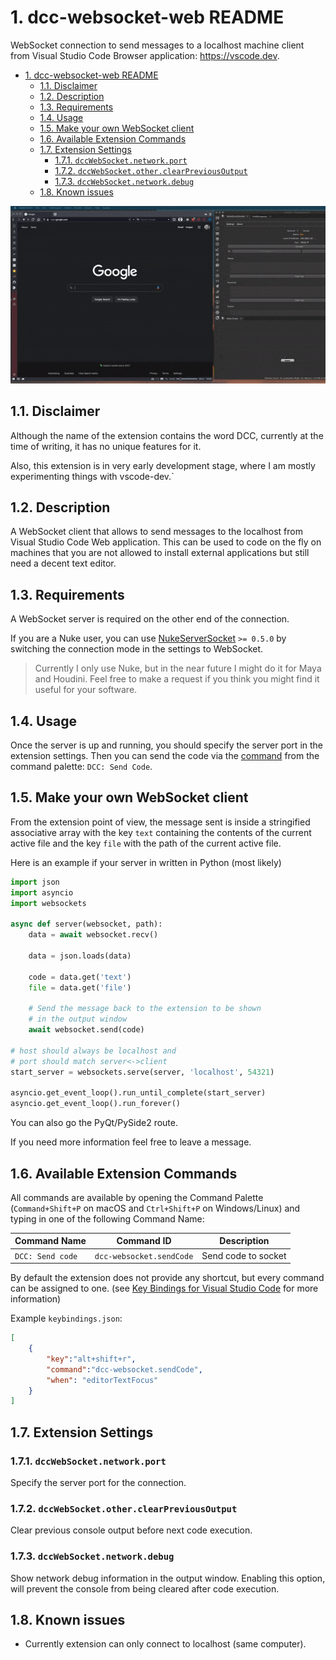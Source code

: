 # 1. dcc-websocket-web README

WebSocket connection to send messages to a localhost machine client from Visual Studio Code Browser application: <https://vscode.dev>.

- [1. dcc-websocket-web README](#1-dcc-websocket-web-readme)
  - [1.1. Disclaimer](#11-disclaimer)
  - [1.2. Description](#12-description)
  - [1.3. Requirements](#13-requirements)
  - [1.4. Usage](#14-usage)
  - [1.5. Make your own WebSocket client](#15-make-your-own-websocket-client)
  - [1.6. Available Extension Commands](#16-available-extension-commands)
  - [1.7. Extension Settings](#17-extension-settings)
    - [1.7.1. `dccWebSocket.network.port`](#171-dccwebsocketnetworkport)
    - [1.7.2. `dccWebSocket.other.clearPreviousOutput`](#172-dccwebsocketotherclearpreviousoutput)
    - [1.7.3. `dccWebSocket.network.debug`](#173-dccwebsocketnetworkdebug)
  - [1.8. Known issues](#18-known-issues)

![VscodeWeb](https://raw.githubusercontent.com/sisoe24/dcc-websocket/main/images/vscode-web.gif)

## 1.1. Disclaimer

Although the name of the extension contains the word DCC, currently at the time of writing, it has no unique features for it.

Also, this extension is in very early development stage, where I am mostly experimenting things with vscode-dev.`

## 1.2. Description

A WebSocket client that allows to send messages to the localhost from Visual Studio Code Web application. This can be used to code on the fly on machines that you are not allowed to install external applications but still need a decent text editor.

## 1.3. Requirements

A WebSocket server is required on the other end of the connection.

If you are a Nuke user, you can use [NukeServerSocket](https://github.com/sisoe24/NukeServerSocket/releases) `>= 0.5.0` by switching the connection mode in the settings to WebSocket.

> Currently I only use Nuke, but in the near future I might do it for Maya and Houdini. Feel free to make a request if you think you might find it useful for your software.

## 1.4. Usage

Once the server is up and running, you should specify the server port in the extension settings. Then you can send the code via the [command](#16-available-extension-commands) from the command palette: `DCC: Send Code`.

## 1.5. Make your own WebSocket client

From the extension point of view, the message sent is inside a stringified associative
array with the key `text` containing the contents of the current active file and the key `file` with the path of the current active file.

Here is an example if your server in written in Python (most likely)

```py
import json
import asyncio
import websockets

async def server(websocket, path):
    data = await websocket.recv()

    data = json.loads(data)

    code = data.get('text')
    file = data.get('file')

    # Send the message back to the extension to be shown 
    # in the output window
    await websocket.send(code)

# host should always be localhost and
# port should match server<->client
start_server = websockets.serve(server, 'localhost', 54321)

asyncio.get_event_loop().run_until_complete(start_server)
asyncio.get_event_loop().run_forever()
```

You can also go the PyQt/PySide2 route.

If you need more information feel free to leave a message.

## 1.6. Available Extension Commands

All commands are available by opening the Command Palette (`Command+Shift+P` on macOS and `Ctrl+Shift+P` on Windows/Linux) and typing in one of the following Command Name:

| Command Name     | Command ID               | Description         |
| ---------------- | ------------------------ | ------------------- |
| `DCC: Send code` | `dcc-websocket.sendCode` | Send code to socket |

By default the extension does not provide any shortcut, but every command can be assigned to one. (see [Key Bindings for Visual Studio Code](https://code.visualstudio.com/docs/getstarted/keybindings) for more information)

Example `keybindings.json`:

```json
[
    {
        "key":"alt+shift+r",
        "command":"dcc-websocket.sendCode",
        "when": "editorTextFocus"
    }
]
```

## 1.7. Extension Settings

### 1.7.1. `dccWebSocket.network.port`

Specify the server port for the connection.

### 1.7.2. `dccWebSocket.other.clearPreviousOutput`

Clear previous console output before next code execution.

### 1.7.3. `dccWebSocket.network.debug`

Show network debug information in the output window. Enabling this option, will prevent the console from being cleared after code execution.

## 1.8. Known issues

- Currently extension can only connect to localhost (same computer).
